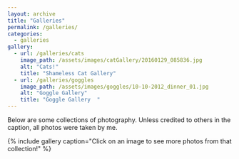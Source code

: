 ```yaml
---
layout: archive
title: "Galleries"
permalink: /galleries/
categories: 
  - galleries
gallery:
  - url: /galleries/cats
    image_path: /assets/images/catGallery/20160129_085836.jpg
    alt: "Cats!"
    title: "Shameless Cat Gallery"
  - url: /galleries/goggles
    image_path: /assets/images/goggles/10-10-2012_dinner_01.jpg
    alt: "Goggle Gallery"
    title: "Goggle Gallery  "
---
```


Below are some collections of photography. Unless credited to others in the caption, all photos were taken by me. 

{% include gallery caption="Click on an image to see more photos from that collection!" %}
